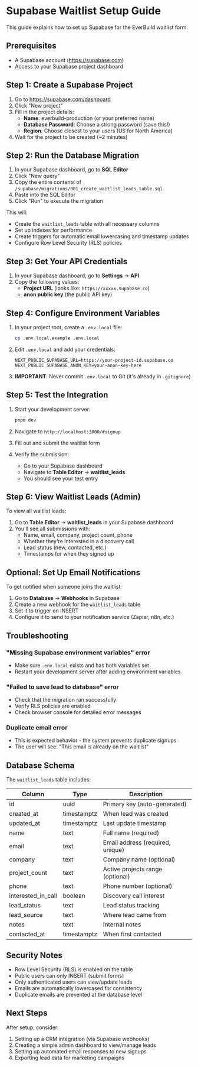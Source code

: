 # Supabase Waitlist Setup Guide

This guide explains how to set up Supabase for the EverBuild waitlist form.

## Prerequisites

- A Supabase account (https://supabase.com)
- Access to your Supabase project dashboard

## Step 1: Create a Supabase Project

1. Go to https://supabase.com/dashboard
2. Click "New project"
3. Fill in the project details:
   - **Name**: everbuild-production (or your preferred name)
   - **Database Password**: Choose a strong password (save this!)
   - **Region**: Choose closest to your users (US for North America)
4. Wait for the project to be created (~2 minutes)

## Step 2: Run the Database Migration

1. In your Supabase dashboard, go to **SQL Editor**
2. Click "New query"
3. Copy the entire contents of `/supabase/migrations/001_create_waitlist_leads_table.sql`
4. Paste into the SQL Editor
5. Click "Run" to execute the migration

This will:
- Create the `waitlist_leads` table with all necessary columns
- Set up indexes for performance
- Create triggers for automatic email lowercasing and timestamp updates
- Configure Row Level Security (RLS) policies

## Step 3: Get Your API Credentials

1. In your Supabase dashboard, go to **Settings** → **API**
2. Copy the following values:
   - **Project URL** (looks like: `https://xxxxx.supabase.co`)
   - **anon public key** (the public API key)

## Step 4: Configure Environment Variables

1. In your project root, create a `.env.local` file:
   ```bash
   cp .env.local.example .env.local
   ```

2. Edit `.env.local` and add your credentials:
   ```env
   NEXT_PUBLIC_SUPABASE_URL=https://your-project-id.supabase.co
   NEXT_PUBLIC_SUPABASE_ANON_KEY=your-anon-key-here
   ```

3. **IMPORTANT**: Never commit `.env.local` to Git (it's already in `.gitignore`)

## Step 5: Test the Integration

1. Start your development server:
   ```bash
   pnpm dev
   ```

2. Navigate to `http://localhost:3000/#signup`

3. Fill out and submit the waitlist form

4. Verify the submission:
   - Go to your Supabase dashboard
   - Navigate to **Table Editor** → **waitlist_leads**
   - You should see your test entry

## Step 6: View Waitlist Leads (Admin)

To view all waitlist leads:

1. Go to **Table Editor** → **waitlist_leads** in your Supabase dashboard
2. You'll see all submissions with:
   - Name, email, company, project count, phone
   - Whether they're interested in a discovery call
   - Lead status (new, contacted, etc.)
   - Timestamps for when they signed up

## Optional: Set Up Email Notifications

To get notified when someone joins the waitlist:

1. Go to **Database** → **Webhooks** in Supabase
2. Create a new webhook for the `waitlist_leads` table
3. Set it to trigger on INSERT
4. Configure it to send to your notification service (Zapier, n8n, etc.)

## Troubleshooting

### "Missing Supabase environment variables" error
- Make sure `.env.local` exists and has both variables set
- Restart your development server after adding environment variables

### "Failed to save lead to database" error
- Check that the migration ran successfully
- Verify RLS policies are enabled
- Check browser console for detailed error messages

### Duplicate email error
- This is expected behavior - the system prevents duplicate signups
- The user will see: "This email is already on the waitlist"

## Database Schema

The `waitlist_leads` table includes:

| Column | Type | Description |
|--------|------|-------------|
| id | uuid | Primary key (auto-generated) |
| created_at | timestamptz | When lead was created |
| updated_at | timestamptz | Last update timestamp |
| name | text | Full name (required) |
| email | text | Email address (required, unique) |
| company | text | Company name (optional) |
| project_count | text | Active projects range (optional) |
| phone | text | Phone number (optional) |
| interested_in_call | boolean | Discovery call interest |
| lead_status | text | Lead status tracking |
| lead_source | text | Where lead came from |
| notes | text | Internal notes |
| contacted_at | timestamptz | When first contacted |

## Security Notes

- Row Level Security (RLS) is enabled on the table
- Public users can only INSERT (submit forms)
- Only authenticated users can view/update leads
- Emails are automatically lowercased for consistency
- Duplicate emails are prevented at the database level

## Next Steps

After setup, consider:
1. Setting up a CRM integration (via Supabase webhooks)
2. Creating a simple admin dashboard to view/manage leads
3. Setting up automated email responses to new signups
4. Exporting lead data for marketing campaigns
